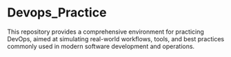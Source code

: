 # Devops_Practice
This repository provides a comprehensive environment for practicing DevOps, aimed at simulating real-world workflows, tools, and best practices commonly used in modern software development and operations.
